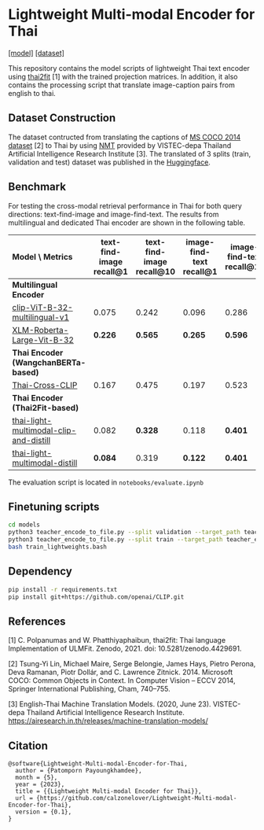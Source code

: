 # Lightweight Multi-modal Encoder for Thai
[[model]](https://huggingface.co/patomp/thai-light-multimodal-distill) [[dataset]](https://huggingface.co/datasets/patomp/thai-mscoco-2014-captions)

This repository contains the model scripts of lightweight Thai text encoder using [thai2fit](https://github.com/cstorm125/thai2fit) [1] with the trained projection matrices. In addition, it also contains the processing script that translate image-caption pairs from english to thai.

## Dataset Construction

The dataset contructed from translating the captions of [MS COCO 2014 dataset](https://huggingface.co/datasets/HuggingFaceM4/COCO) [2] to Thai by using [NMT](https://airesearch.in.th/releases/machine-translation-models/) provided by VISTEC-depa Thailand Artificial Intelligence Research Institute [3]. The translated of 3 splits (train, validation and test) dataset was published in the [Huggingface](https://huggingface.co/datasets/patomp/thai-mscoco-2014-captions).

## Benchmark
For testing the cross-modal retrieval performance in Thai for both query directions: text-find-image and image-find-text. The results from  multilingual and dedicated Thai encoder are shown in the following table.

| Model \ Metrics | text-find-image recall@1  | text-find-image recall@10 | image-find-text recall@1  | image-find-text recall@10  | # text samples per second* |
| :---  | --- | --- | --- | --- | --- |
| **Multilingual Encoder** | |   |   |   | |
| [clip-ViT-B-32-multilingual-v1](https://huggingface.co/sentence-transformers/clip-ViT-B-32-multilingual-v1) | 0.075 | 0.242 | 0.096 | 0.286 | 251 |
| [XLM-Roberta-Large-Vit-B-32](https://huggingface.co/M-CLIP/XLM-Roberta-Large-Vit-B-32) | **0.226** | **0.565** | **0.265** | **0.596** | 20 |
| **Thai Encoder (WangchanBERTa-based)**   |  |  |   |  |  |
| [Thai-Cross-CLIP](https://github.com/vikimark/Thai-Cross-CLIP) | 0.167 | 0.475 | 0.197  | 0.523  | 48 |
| **Thai Encoder (Thai2Fit-based)**  |  |  |   |  | |
| [thai-light-multimodal-clip-and-distill](https://huggingface.co/patomp/thai-light-multimodal-clip-and-distill) | 0.082  | **0.328** | 0.118 |**0.401**| 450 |
| [thai-light-multimodal-distill](https://huggingface.co/patomp/thai-light-multimodal-distill) | **0.084**  | 0.319 | **0.122** |**0.401**| 450 |

The evaluation script is located in `notebooks/evaluate.ipynb`

## Finetuning scripts
```bash
cd models
python3 teacher_encode_to_file.py --split validation --target_path teacher_encode.val.hf
python3 teacher_encode_to_file.py --split train --target_path teacher_encode.train.hf
bash train_lightweights.bash
```

## Dependency

```bash
pip install -r requirements.txt
pip install git+https://github.com/openai/CLIP.git
```

## References
[1] C. Polpanumas and W. Phatthiyaphaibun, thai2fit: Thai language Implementation of ULMFit. Zenodo, 2021. doi: 10.5281/zenodo.4429691. 

[2] Tsung-Yi Lin, Michael Maire, Serge Belongie, James Hays, Pietro Perona, Deva Ramanan, Piotr Dollár, and C. Lawrence Zitnick. 2014. Microsoft COCO: Common Objects in Context. In Computer Vision – ECCV 2014, Springer International Publishing, Cham, 740–755. 

[3] English-Thai Machine Translation Models. (2020, June 23).  VISTEC-depa Thailand Artificial Intelligence Research Institute. https://airesearch.in.th/releases/machine-translation-models/

## Citation

```
@software{Lightweight-Multi-modal-Encoder-for-Thai,
  author = {Patomporn Payoungkhamdee},
  month = {5},
  year = {2023},
  title = {{Lightweight Multi-modal Encoder for Thai}},
  url = {https://github.com/calzonelover/Lightweight-Multi-modal-Encoder-for-Thai},
  version = {0.1},
}
```
